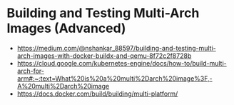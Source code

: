 # Building and Testing Multi-Arch Images (Advanced)

- https://medium.com/@nshankar_88597/building-and-testing-multi-arch-images-with-docker-buildx-and-qemu-8f72c2f8728b
- https://cloud.google.com/kubernetes-engine/docs/how-to/build-multi-arch-for-arm#:~:text=What%20is%20a%20multi%2Darch%20image%3F,-A%20multi%2Darch%20image
- https://docs.docker.com/build/building/multi-platform/
